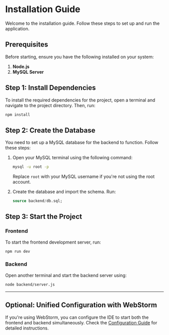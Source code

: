 
# Installation Guide

Welcome to the installation guide. Follow these steps to set up and run the application.

## Prerequisites

Before starting, ensure you have the following installed on your system:

1. **Node.js** 
2. **MySQL Server** 


## Step 1: Install Dependencies

To install the required dependencies for the project, open a terminal and navigate to the project directory. Then, run:

```bash
npm install
```


## Step 2: Create the Database

You need to set up a MySQL database for the backend to function. Follow these steps:

1. Open your MySQL terminal using the following command:
   ```bash
   mysql -u root -p
   ```
   Replace `root` with your MySQL username if you're not using the root account.

2. Create the database and import the schema. Run:
   ```sql
   source backend/db.sql;
   ```


## Step 3: Start the Project

### Frontend

To start the frontend development server, run:

```bash
npm run dev
```

### Backend

Open another terminal and start the backend server using:

```bash
node backend/server.js
```

---

## Optional: Unified Configuration with WebStorm

If you're using WebStorm, you can configure the IDE to start both the frontend and backend simultaneously. Check the [Configuration Guide](./configuration.md) for detailed instructions.

